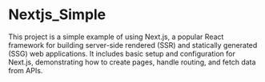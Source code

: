 # Nextjs_Simple
This project is a simple example of using Next.js, a popular React framework for building server-side rendered (SSR) and statically generated (SSG) web applications. It includes basic setup and configuration for Next.js, demonstrating how to create pages, handle routing, and fetch data from APIs.
